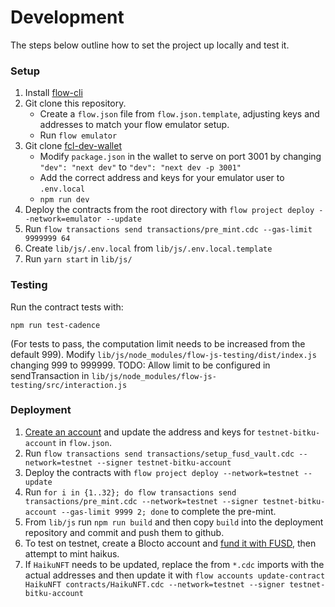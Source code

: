 # Development

The steps below outline how to set the project up locally and test it.

### Setup

1. Install [flow-cli](https://github.com/onflow/flow-cli)
2. Git clone this repository.
    - Create a `flow.json` file from `flow.json.template`, adjusting keys and addresses to match your flow emulator setup.
    - Run `flow emulator`
3. Git clone [fcl-dev-wallet](https://github.com/onflow/fcl-dev-wallet)
    - Modify `package.json` in the wallet to serve on port 3001 by changing `"dev": "next dev"` to `"dev": "next dev -p 3001"`
    - Add the correct address and keys for your emulator user to `.env.local`
    - `npm run dev`
4. Deploy the contracts from the root directory with `flow project deploy --network=emulator --update`
5. Run `flow transactions send transactions/pre_mint.cdc --gas-limit 9999999 64`
5. Create `lib/js/.env.local` from `lib/js/.env.local.template`
6. Run `yarn start` in `lib/js/`

### Testing

Run the contract tests with:

  `npm run test-cadence`

(For tests to pass, the computation limit needs to be increased from the default 999).
Modify `lib/js/node_modules/flow-js-testing/dist/index.js` changing 999 to 999999.
TODO: Allow limit to be configured in sendTransaction in `lib/js/node_modules/flow-js-testing/src/interaction.js`

### Deployment

1. [Create an account](https://docs.onflow.org/concepts/accessing-testnet/#account-creation-and-token-funding-requests) and update the address and keys for `testnet-bitku-account` in `flow.json`.
2. Run `flow transactions send transactions/setup_fusd_vault.cdc --network=testnet --signer testnet-bitku-account`
3. Deploy the contracts with `flow project deploy --network=testnet --update`
4. Run `for i in {1..32}; do flow transactions send transactions/pre_mint.cdc --network=testnet --signer testnet-bitku-account --gas-limit 9999 2; done` to complete the pre-mint.
5. From `lib/js` run `npm run build` and then copy `build` into the deployment repository and commit and push them to github.
6. To test on testnet, create a Blocto account and
[fund it with FUSD](https://testnet-faucet.onflow.org/fund-account), then attempt to mint haikus.
6. If `HaikuNFT` needs to be updated, replace the from `*.cdc` imports with the actual addresses and then update it with `flow accounts update-contract HaikuNFT contracts/HaikuNFT.cdc --network=testnet --signer testnet-bitku-account`
